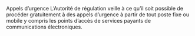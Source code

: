 Appels d’urgence
L’Autorité de régulation veille à ce qu’il soit possible de procéder gratuitement à des appels d’urgence à partir de tout poste fixe ou mobile y compris les points d’accès de services payants de communications électroniques.